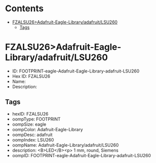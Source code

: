



Contents
========

* [FZALSU26>Adafruit-Eagle-Library/adafruit/LSU260](#fzalsu26adafruit-eagle-libraryadafruitlsu260)
	* [Tags](#tags)

# FZALSU26>Adafruit-Eagle-Library/adafruit/LSU260

- ID: FOOTPRINT-eagle-Adafruit-Eagle-Library-adafruit-LSU260
- Hex ID: FZALSU26
- Name: 
- Description: 

## Tags

- hexID: FZALSU26
- oompType: FOOTPRINT
- oompSize: eagle
- oompColor: Adafruit-Eagle-Library
- oompDesc: adafruit
- oompIndex: LSU260
- oompName: Adafruit-Eagle-Library/adafruit/LSU260
- description: &lt;B&gt;LED&lt;/B&gt;&lt;p&gt;
1 mm, round, Siemens
- oompID: FOOTPRINT-eagle-Adafruit-Eagle-Library-adafruit-LSU260
